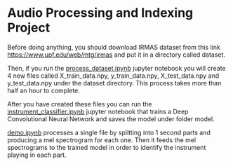 # Audio Processing and Indexing Project

Before doing anything, you should download IRMAS dataset from this link https://www.upf.edu/web/mtg/irmas and put it in a directory called dataset.

Then, if you run the [process_dataset.ipynb](process_dataset.ipynb) jupyter notebook you will create 4 new files called X_train_data.npy, y_train_data.npy, X_test_data.npy and y_test_data.npy under the dataset directory.
This process takes more than half an hour to complete.

After you have created these files you can run the [instrument_classifier.ipynb](instrument_classifier.ipynb) jupyter notebook that trains a Deep Convolutional Neural Network and saves the model under folder model.

[demo.ipynb](demo.ipynb) processes a single file by splitting into 1 second parts and producing a mel spectrogram for each one. Then it feeds the mel spectrograms to the trained model in order to identify the instrument playing in each part.
